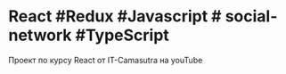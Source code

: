 # React #Redux #Javascript # social-network #TypeScript
Проект по курсу React от IT-Camasutra на youTube
